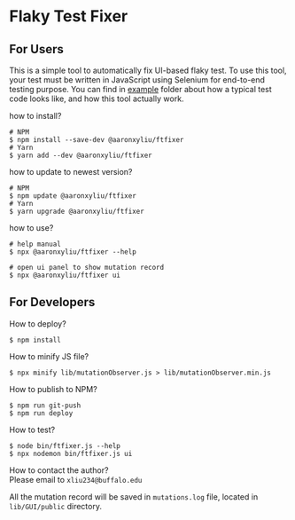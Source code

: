# Flaky Test Fixer

## For Users
This is a simple tool to automatically fix UI-based flaky test. To use this tool, your test must be written in JavaScript using Selenium for end-to-end testing purpose. You can find in [example](https://github.com/NJUaaron/UI-Flaky-Test-Fixer/tree/main/example) folder about how a typical test code looks like, and how this tool actually work.

how to install?
``` shell
# NPM
$ npm install --save-dev @aaronxyliu/ftfixer
# Yarn
$ yarn add --dev @aaronxyliu/ftfixer
```

how to update to newest version?
``` shell
# NPM
$ npm update @aaronxyliu/ftfixer
# Yarn
$ yarn upgrade @aaronxyliu/ftfixer
```

how to use?
``` shell
# help manual
$ npx @aaronxyliu/ftfixer --help

# open ui panel to show mutation record
$ npx @aaronxyliu/ftfixer ui
```


## For Developers
How to deploy?
``` shell
$ npm install
```

How to minify JS file?
``` shell
$ npx minify lib/mutationObserver.js > lib/mutationObserver.min.js
```

How to publish to NPM?
``` shell
$ npm run git-push
$ npm run deploy
```

How to test?
``` shell
$ node bin/ftfixer.js --help
$ npx nodemon bin/ftfixer.js ui
```

How to contact the author?  
Please email to `xliu234@buffalo.edu`

All the mutation record will be saved in `mutations.log` file, located in `lib/GUI/public` directory.
